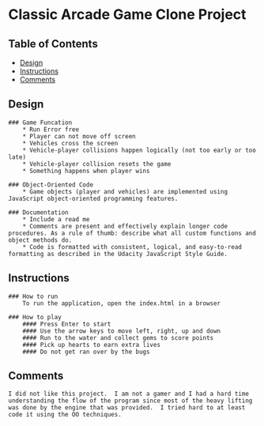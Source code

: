 # Classic Arcade Game Clone Project

## Table of Contents

- [Design](#Design)
- [Instructions](#Instructions)
- [Comments](#Comments)

## Design
    ### Game Funcation
        * Run Error free
        * Player can not move off screen
        * Vehicles cross the screen
        * Vehicle-player collisions happen logically (not too early or too late)
        * Vehicle-player collision resets the game
        * Something happens when player wins

    ### Object-Oriented Code
        * Game objects (player and vehicles) are implemented using JavaScript object-oriented programming features.

    ### Documentation
        * Include a read me
        * Comments are present and effectively explain longer code procedures. As a rule of thumb: describe what all custom functions and object methods do.
        * Code is formatted with consistent, logical, and easy-to-read formatting as described in the Udacity JavaScript Style Guide.


## Instructions

    ### How to run
        To run the application, open the index.html in a browser

    ### How to play
        #### Press Enter to start
        #### Use the arrow keys to move left, right, up and down
        #### Run to the water and collect gems to score points
        #### Pick up hearts to earn extra lives
        #### Do not get ran over by the bugs 

## Comments
    I did not like this project.  I am not a gamer and I had a hard time understanding the flow of the program since most of the heavy lifting was done by the engine that was provided.  I tried hard to at least code it using the OO techniques.  
